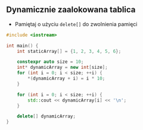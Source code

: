 ## Dynamicznie zaalokowana tablica

* Pamiętaj o użyciu `delete[]` do zwolnienia pamięci

```cpp
#include <iostream>

int main() {
    int staticArray[] = {1, 2, 3, 4, 5, 6};

    constexpr auto size = 10;
    int* dynamicArray = new int[size];
    for (int i = 0; i < size; ++i) {
        *(dynamicArray + i) = i * 10;
    }

    for (int i = 0; i < size; ++i) {
        std::cout << dynamicArray[i] << '\n';
    }

    delete[] dynamicArray;
}
```
